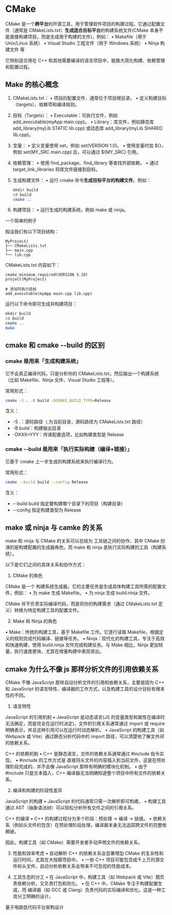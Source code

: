 # CMake

CMake 是一个**跨平台**的开源工具，用于管理软件项目的构建过程。它通过配置文件（通常是 CMakeLists.txt）**生成适合目标平台**的构建系统文件(CMake 本身不能直接构建项目，而是生成用于构建的文件)，例如：
• Makefile（用于 Unix/Linux 系统）
• Visual Studio 工程文件（用于 Windows 系统）
• Ninja 构建文件 等

它特别适合用在 C++ 和其他需要编译的语言项目中，能极大简化构建、依赖管理和配置过程。

## Make 的核心概念

1. CMakeLists.txt：
   • 项目的配置文件，通常位于项目根目录。
   • 定义构建目标（targets）、依赖项和编译规则。
2. 目标（Targets）：
   • Executable：可执行文件，例如 add_executable(myApp main.cpp)。
   • Library：库文件，例如静态库 add_library(myLib STATIC lib.cpp) 或动态库 add_library(myLib SHARED lib.cpp)。
3. 变量：
   • 定义变量使用 set，例如 set(VERSION 1.0)。
   • 使用变量时加 ${}，例如 set(MY_SRC main.cpp) 后，可以通过 ${MY_SRC} 引用。
4. 依赖管理：
   • 使用 find_package、find_library 等查找外部依赖。
   • 通过 target_link_libraries 将库文件链接到目标。
5. 生成构建文件：
   • 运行 cmake 命令**生成目标平台的构建文件**。例如：

   ```sh
   mkdir build
   cd build
   cmake ..
   ```

6. 构建项目：
   • 运行生成的构建系统，例如 make 或 ninja。

一个简单的例子

假设我们有以下项目结构：

```code
MyProject/
├── CMakeLists.txt
├── main.cpp
└── lib.cpp
```

CMakeLists.txt 内容如下：

```code
cmake_minimum_required(VERSION 3.10)
project(MyProject)

# 添加可执行目标
add_executable(myApp main.cpp lib.cpp)
```

运行以下命令即可生成并构建项目：

```sh
mkdir build
cd build
cmake ..
make
```

## cmake 和 cmake --build 的区别

### cmake 是用来「生成构建系统」

它不会真正编译代码，只是分析你的 CMakeLists.txt，然后输出一个构建系统（比如 Makefile、Ninja 文件、Visual Studio 工程等）。

常用形式：

```sh
cmake -S . -B build -DCMAKE_BUILD_TYPE=Release
```

含义：

- -S .：源码路径（.为当前目录，源码路径为 CMakeLists.txt 路径）
- -B build：构建输出目录
- -DXXX=YYY：传递配置选项，比如构建类型是 Release

### cmake --build 是用来「执行实际构建（编译+链接）」

它基于 cmake 上一步生成的构建系统来执行编译行为。

常用形式：

```sh
cmake --build build --config Release
```

含义：

- --build build 指定要构建哪个目录下的项目（构建目录）
- --config 指定构建类型为 Release

## make 或 ninja 与 camke 的关系

make 和 ninja 与 CMake 的关系可以总结为 工具链之间的协作，其中 CMake 扮演的是构建配置的生成器角色，而 make 和 ninja 是执行实际构建的工具（构建系统）。

以下是它们之间的具体关系和协作方式：

1. CMake 的角色

CMake 是一个 构建系统生成器，它的主要任务是生成具体构建工具所需的配置文件，例如：
• 为 make 生成 Makefile。
• 为 ninja 生成 build.ninja 文件。

CMake 并不负责实际编译代码，而是将你的构建需求（通过 CMakeLists.txt 定义）转换为特定构建工具的配置文件。

2. Make 和 Ninja 的角色

• Make：传统的构建工具，基于 Makefile 工作。它逐行读取 Makefile，根据定义的规则完成代码编译、链接等任务。
• Ninja：现代化的构建工具，专注于高效和快速构建，使用 build.ninja 文件完成构建任务。与 Make 相比，Ninja 更加轻量，执行速度更快，尤其在增量构建中表现突出。

## cmake 为什么不像 js 那样分析文件的引用依赖关系

CMake 不像 JavaScript 那样自动分析文件的引用和依赖关系，主要是因为 C++ 和 JavaScript 的语言特性、编译器的工作方式，以及构建工具的设计目标有根本性的不同。

1. 语言特性

JavaScript 的引用机制
• JavaScript 是动态语言(JS 的变量类型和属性在编译时无法确定，而是完全在运行时决定)，文件的引用关系通常通过 import 或 require 明确表示，并且这种引用可以在运行时动态解析。
• JavaScript 的构建工具（如 Webpack 或 Vite）通过静态分析代码中的 import 路径，可以清楚地了解文件间的依赖关系。

C++ 的依赖机制
• C++ 是静态语言，文件的依赖关系通常通过 #include 指令实现。
• #include 的工作方式是 直接将头文件的内容插入到当前文件，这是在预处理阶段完成的，并不会像 JavaScript 那样有明确的模块化机制。
• 由于 #include 只是文本插入，C++ 编译器无法明确知道整个项目中所有文件的依赖关系。

2. 编译和构建的阶段性差异

JavaScript 的构建
• JavaScript 的代码通常只需一次解析即可构建。
• 构建工具通过 AST（抽象语法树）可以轻松分析所有文件之间的引用关系。

C++ 的编译
• C++ 的构建过程分为多个阶段：预处理 -> 编译 -> 链接。
• 依赖关系（例如头文件的包含）在预处理阶段处理，编译器本身无法追踪跨文件的完整依赖链。

因此，构建工具（如 CMake）需要开发者手动声明文件的依赖关系。

3. 性能和效率考虑
   • 自动解析 C++ 的依赖关系会显著增加 CMake 的复杂性和运行时间，尤其在大规模项目中。
   • 一些 C++ 项目可能包含成千上万的源文件和头文件，自动分析依赖关系会带来不可忽视的性能成本。

4. 工具生态的分工
   • 在 JavaScript 中，构建工具（如 Webpack 或 Vite）既负责依赖分析，又负责打包和优化。
   • 在 C++ 中，CMake 专注于构建配置生成，而 编译器（如 GCC 或 Clang）负责代码的实际编译和优化。这是一种工具分工明确的设计。

量子电路低代码平台架构设计
